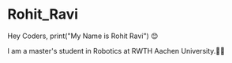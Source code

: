 # Rohit_Ravi
Hey Coders,
print("My Name is Rohit Ravi") 😊

I am a master's student in Robotics at RWTH Aachen University.👨‍🎓

